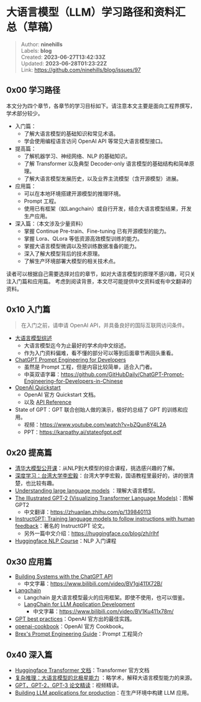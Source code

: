 # 大语言模型（LLM）学习路径和资料汇总（草稿）

> Author: **ninehills**  
> Labels: **blog**  
> Created: **2023-06-27T13:42:33Z**  
> Updated: **2023-06-28T01:23:22Z**  
> Link: <https://github.com/ninehills/blog/issues/97>  


## 0x00 学习路径

本文分为四个章节，各章节的学习目标如下。请注意本文主要是面向工程界撰写，学术部分较少。

- 入门篇：
  - 了解大语言模型的基础知识和常见术语。
  - 学会使用编程语言访问 OpenAI API 等常见大语言模型接口。
- 提高篇：
  - 了解机器学习、神经网络、NLP 的基础知识。
  - 了解 Transformer 以及典型 Decoder-only 语言模型的基础结构和简单原理。
  - 了解大语言模型发展历史，以及业界主流模型（含开源模型）进展。
- 应用篇：
  - 可以在本地环境搭建开源模型的推理环境。
  - Prompt 工程。
  - 使用已有框架（如Langchain）或自行开发，结合大语言模型结果，开发生产应用。
- 深入篇：（本文涉及少量资料）
  - 掌握 Continue Pre-train、Fine-tuning 已有开源模型的能力。
  - 掌握 Lora、QLora 等低资源高效模型训练的能力。
  - 掌握大语言模型微调以及预训练数据准备的能力。
  - 深入了解大模型背后的技术原理。
  - 了解生产环境部署大模型的相关技术点。

读者可以根据自己需要选择对应的章节，如对大语言模型的原理不感兴趣，可只关注入门篇和应用篇。
考虑到阅读背景，本文尽可能提供中文资料或有中文翻译的资料。

## 0x10 入门篇

> 在入门之前，请申请 OpenAI API，并具备良好的国际互联网访问条件。

- [大语言模型综述](https://github.com/RUCAIBox/LLMSurvey/blob/main/assets/LLM_Survey_Chinese_0418.pdf)
  - 大语言模型迄今为止最好的学术向中文综述。
  - 作为入门资料偏难，看不懂的部分可以等到后面章节再回头重看。
- [ChatGPT Prompt Engineering for Developers](https://learn.deeplearning.ai/chatgpt-prompt-eng/lesson/1/introduction)
  - 虽然是 Prompt 工程，但是内容比较简单，适合入门者。
  - 中英双语字幕：https://github.com/GitHubDaily/ChatGPT-Prompt-Engineering-for-Developers-in-Chinese
- [OpenAI Quickstart](https://platform.openai.com/docs/quickstart)
  -  OpenAI 官方 Quickstart 文档。
  - 以及 [API Reference](https://platform.openai.com/docs/api-reference)
- State of GPT：GPT 联合创始人做的演示，极好的总结了 GPT 的训练和应用。
  - 视频：https://www.youtube.com/watch?v=bZQun8Y4L2A
  - PPT：https://karpathy.ai/stateofgpt.pdf

## 0x20 提高篇

- [清华大模型公开课](https://www.bilibili.com/video/BV1UG411p7zv)：从NLP到大模型的综合课程，挑选感兴趣的了解。
- [深度学习：台湾大学李宏毅](https://www.bilibili.com/video/BV1J94y1f7u5/)：台湾大学李宏毅，国语教程里最好的，讲的很清楚，也比较有趣。
- [Understanding large language models](https://www.wandb.courses/courses/take/building-llm-powered-apps/lessons/44341580-understanding-large-language-models) ：理解大语言模型。
- [The Illustrated GPT-2 (Visualizing Transformer Language Models)](https://jalammar.github.io/illustrated-gpt2/)：图解 GPT2
  - 中文翻译：https://zhuanlan.zhihu.com/p/139840113
- [InstructGPT: Training language models to follow instructions with human feedback](https://cdn.openai.com/papers/Training_language_models_to_follow_instructions_with_human_feedback.pdf)：著名的 InstructGPT 论文。
  - 另外一篇中文介绍：https://huggingface.co/blog/zh/rlhf
- [Huggingface NLP Course](https://huggingface.co/learn/nlp-course/chapter1/1)：NLP 入门课程

## 0x30 应用篇

- [Building Systems with the ChatGPT API](https://learn.deeplearning.ai/chatgpt-building-system/lesson/1/introduction)
  -  中文字幕：https://www.bilibili.com/video/BV1gj411X72B/
- [Langchain](https://python.langchain.com/)
  - Langchain 是大语言模型最火的应用框架。即使不使用，也可以借鉴。
  - [LangChain for LLM Application Development](https://learn.deeplearning.ai/langchain/lesson/1/introduction)
    - 中文字幕：https://www.bilibili.com/video/BV1Ku411x78m/ 
- [GPT best practices](https://platform.openai.com/docs/guides/gpt-best-practices/gpt-best-practices)：OpenAI 官方出的最佳实践。
- [openai-cookbook](https://github.com/openai/openai-cookbook)：OpenAI 官方 Cookbook。
- [Brex's Prompt Engineering Guide](https://github.com/brexhq/prompt-engineering)：Prompt 工程简介

## 0x40 深入篇

- [Huggingface Transformer 文档](https://huggingface.co/docs/transformers/index)：Transformer 官方文档
- [复杂推理：大语言模型的北极星能力](https://yaofu.notion.site/6dafe3f8d11445ca9dcf8a2ca1c5b199) ：略学术，解释大语言模型能力的来源。
- [GPT，GPT-2，GPT-3 论文精读](https://www.bilibili.com/video/BV1AF411b7xQ)：视频精读。
- [Building LLM applications for production](https://huyenchip.com/2023/04/11/llm-engineering.html)：在生产环境中构建 LLM 应用。